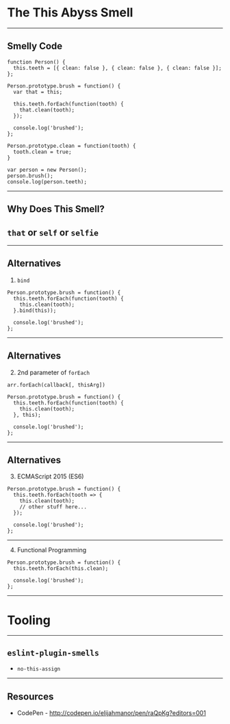# The This Abyss Smell

------

## Smelly Code

```
function Person() {
  this.teeth = [{ clean: false }, { clean: false }, { clean: false }];
};

Person.prototype.brush = function() {
  var that = this;

  this.teeth.forEach(function(tooth) {
    that.clean(tooth);
  });

  console.log('brushed');
};

Person.prototype.clean = function(tooth) {
  tooth.clean = true;
}

var person = new Person();
person.brush();
console.log(person.teeth);
```

------

## Why Does This Smell?

## <!-- .element class="fragment" --> `that` or `self` or `selfie`

------

## Alternatives

1) `bind`

```
Person.prototype.brush = function() {
  this.teeth.forEach(function(tooth) {
    this.clean(tooth);
  }.bind(this));

  console.log('brushed');
};
```

------

## Alternatives

2) 2nd parameter of `forEach`

```
arr.forEach(callback[, thisArg])
```

```
Person.prototype.brush = function() {
  this.teeth.forEach(function(tooth) {
    this.clean(tooth);
  }, this);

  console.log('brushed');
};
```

------

## Alternatives

3) ECMAScript 2015 (ES6)

```
Person.prototype.brush = function() {
  this.teeth.forEach(tooth => {
    this.clean(tooth);
    // other stuff here...
  });

  console.log('brushed');
};
```

------

4) Functional Programming

```
Person.prototype.brush = function() {
  this.teeth.forEach(this.clean);

  console.log('brushed');
};
```

------

# Tooling

------

## `eslint-plugin-smells`

* `no-this-assign`<!-- .element: class="fragment" -->

------

## Resources

* CodePen - http://codepen.io/elijahmanor/pen/raQpKg?editors=001
